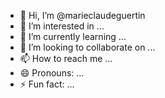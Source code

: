 - 👋 Hi, I’m @marieclaudeguertin
- 👀 I’m interested in ...
- 🌱 I’m currently learning ...
- 💞️ I’m looking to collaborate on ...
- 📫 How to reach me ...
- 😄 Pronouns: ...
- ⚡ Fun fact: ...

<!---
marieclaudeguertin/marieclaudeguertin is a ✨ special ✨ repository because its `README.md` (this file) appears on your GitHub profile.
You can click the Preview link to take a look at your changes.
--->
